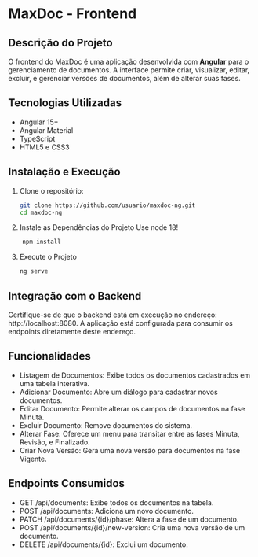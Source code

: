 # MaxDoc - Frontend

## Descrição do Projeto

O frontend do MaxDoc é uma aplicação desenvolvida com **Angular** para o gerenciamento de documentos. A interface permite criar, visualizar, editar, excluir, e gerenciar versões de documentos, além de alterar suas fases.

## Tecnologias Utilizadas

- Angular 15+
- Angular Material
- TypeScript
- HTML5 e CSS3

## Instalação e Execução

1. Clone o repositório:
   ```bash
   git clone https://github.com/usuario/maxdoc-ng.git
   cd maxdoc-ng
   
2. Instale as Dependências do Projeto
Use node 18!

  ```bash
      npm install
```

3. Execute o Projeto
   ```bash
   ng serve


## Integração com o Backend

Certifique-se de que o backend está em execução no endereço: http://localhost:8080. A aplicação está configurada para consumir os endpoints diretamente deste endereço.


## Funcionalidades

- Listagem de Documentos: Exibe todos os documentos cadastrados em uma tabela interativa.
- Adicionar Documento: Abre um diálogo para cadastrar novos documentos.
- Editar Documento: Permite alterar os campos de documentos na fase Minuta.
- Excluir Documento: Remove documentos do sistema.
- Alterar Fase: Oferece um menu para transitar entre as fases Minuta, Revisão, e Finalizado.
- Criar Nova Versão: Gera uma nova versão para documentos na fase Vigente.


## Endpoints Consumidos

- GET /api/documents: Exibe todos os documentos na tabela.
- POST /api/documents: Adiciona um novo documento.
- PATCH /api/documents/{id}/phase: Altera a fase de um documento.
- POST /api/documents/{id}/new-version: Cria uma nova versão de um documento.
- DELETE /api/documents/{id}: Exclui um documento.
